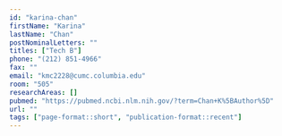 ```yaml
---
id: "karina-chan"
firstName: "Karina"
lastName: "Chan"
postNominalLetters: ""
titles: ["Tech B"]
phone: "(212) 851-4966"
fax: ""
email: "kmc2228@cumc.columbia.edu"
room: "505"
researchAreas: []
pubmed: "https://pubmed.ncbi.nlm.nih.gov/?term=Chan+K%5BAuthor%5D"
url: ""
tags: ["page-format::short", "publication-format::recent"]
---
```

